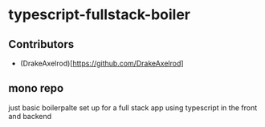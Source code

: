 # typescript-fullstack-boiler

## Contributors

- (DrakeAxelrod)[https://github.com/DrakeAxelrod]

## mono repo
just basic boilerpalte set up for a full stack app using typescript in the front and backend

